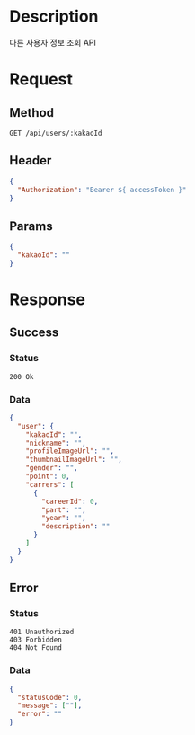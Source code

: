 # Description

다른 사용자 정보 조회 API

# Request

## Method

```
GET /api/users/:kakaoId
```

## Header

```json
{
  "Authorization": "Bearer ${ accessToken }"
}
```

## Params

```json
{
  "kakaoId": ""
}
```

# Response

## Success

### Status

```
200 Ok
```

### Data

```json
{
  "user": {
    "kakaoId": "",
    "nickname": "",
    "profileImageUrl": "",
    "thumbnailImageUrl": "",
    "gender": "",
    "point": 0,
    "carrers": [
      {
        "careerId": 0,
        "part": "",
        "year": "",
        "description": ""
      }
    ]
  }
}
```

## Error

### Status

```
401 Unauthorized
403 Forbidden
404 Not Found
```

### Data

```json
{
  "statusCode": 0,
  "message": [""],
  "error": ""
}
```
